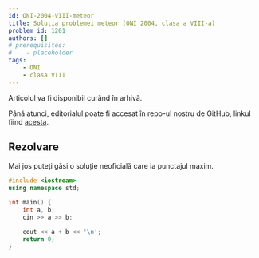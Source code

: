 ```yaml
---
id: ONI-2004-VIII-meteor
title: Soluția problemei meteor (ONI 2004, clasa a VIII-a)
problem_id: 1201
authors: []
# prerequisites:
#    - placeholder
tags:
    - ONI
    - clasa VIII
---
```


Articolul va fi disponibil curând în arhivă.

Până atunci, editorialul poate fi accesat în repo-ul nostru de GitHub, linkul fiind [acesta](https://github.com/roalgo-discord/Romanian-Olympiad-Solutions/blob/main/ONI%20(national%20olympiad)/2004/08/meteor.pdf).

## Rezolvare

Mai jos puteți găsi o soluție neoficială care ia punctajul maxim.
```cpp
#include <iostream>
using namespace std;

int main() {
    int a, b;
    cin >> a >> b;

    cout << a + b << '\n';
    return 0;
}
```
